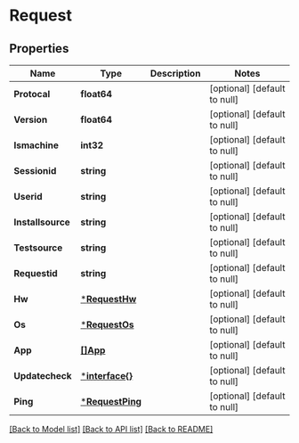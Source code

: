 # Request

## Properties
Name | Type | Description | Notes
------------ | ------------- | ------------- | -------------
**Protocal** | **float64** |  | [optional] [default to null]
**Version** | **float64** |  | [optional] [default to null]
**Ismachine** | **int32** |  | [optional] [default to null]
**Sessionid** | **string** |  | [optional] [default to null]
**Userid** | **string** |  | [optional] [default to null]
**Installsource** | **string** |  | [optional] [default to null]
**Testsource** | **string** |  | [optional] [default to null]
**Requestid** | **string** |  | [optional] [default to null]
**Hw** | [***RequestHw**](request_hw.md) |  | [optional] [default to null]
**Os** | [***RequestOs**](request_os.md) |  | [optional] [default to null]
**App** | [**[]App**](app.md) |  | [optional] [default to null]
**Updatecheck** | [***interface{}**](interface{}.md) |  | [optional] [default to null]
**Ping** | [***RequestPing**](request_ping.md) |  | [optional] [default to null]

[[Back to Model list]](../README.md#documentation-for-models) [[Back to API list]](../README.md#documentation-for-api-endpoints) [[Back to README]](../README.md)

